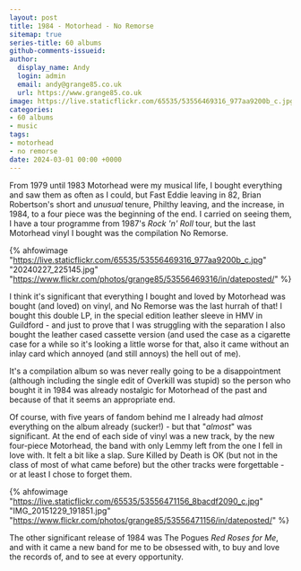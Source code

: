 ```yaml
---
layout: post
title: 1984 - Motorhead - No Remorse
sitemap: true
series-title: 60 albums
github-comments-issueid:
author:
  display_name: Andy
  login: admin
  email: andy@grange85.co.uk
  url: https://www.grange85.co.uk
image: https://live.staticflickr.com/65535/53556469316_977aa9200b_c.jpg
categories:
- 60 albums
- music
tags:
- motorhead
- no remorse
date: 2024-03-01 00:00 +0000
---
```

From 1979 until 1983 Motorhead were my musical life, I bought everything and saw them as often as I could, but Fast Eddie leaving in 82, Brian Robertson's short and _unusual_ tenure, Philthy leaving, and the increase, in 1984, to a four piece was the beginning of the end. I carried on seeing them, I have a tour programme from 1987's _Rock 'n' Roll_ tour, but the last Motorhead vinyl I bought was the compilation No Remorse.

{% ahfowimage "https://live.staticflickr.com/65535/53556469316_977aa9200b_c.jpg" "20240227_225145.jpg" "https://www.flickr.com/photos/grange85/53556469316/in/dateposted/" %}

I think it's significant that everything I bought and loved by Motorhead was bought (and loved) on vinyl, and No Remorse was the last hurrah of that! I bought this double LP, in the special edition leather sleeve in HMV in Guildford - and just to prove that I was struggling with the separation I also bought the leather cased cassette version (and used the case as a cigarette case for a while so it's looking a little worse for that, also it came without an inlay card which annoyed (and still annoys) the hell out of me).

It's a compilation album so was never really going to be a disappointment (although including the single edit of Overkill was stupid) so the person who bought it in 1984 was already nostalgic for Motorhead of the past and because of that it seems an appropriate end.

Of course, with five years of fandom behind me I already had _almost_ everything on the album already (sucker!) - but that "_almost_" was significant. At the end of each side of vinyl was a new track, by the new four-piece Motorhead, the band with only Lemmy left from the one I fell in love with. It felt a bit like a slap. Sure Killed by Death is OK (but not in the class of most of what came before) but the other tracks were forgettable - or at least I chose to forget them.

{% ahfowimage "https://live.staticflickr.com/65535/53556471156_8bacdf2090_c.jpg" "IMG_20151229_191851.jpg" "https://www.flickr.com/photos/grange85/53556471156/in/dateposted/" %}

The other significant release of 1984 was The Pogues _Red Roses for Me_, and with it came a new band for me to be obsessed with, to buy and love the records of, and to see at every opportunity.




